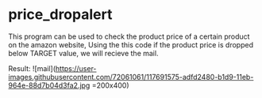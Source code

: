 # price_dropalert

This program can be used to check the product price of a certain product on the amazon website,
Using the this code if the product price is dropped below TARGET value, we will recieve the mail.

Result:
![mail](https://user-images.githubusercontent.com/72061061/117691575-adfd2480-b1d9-11eb-964e-88d7b04d3fa2.jpg =200x400)
